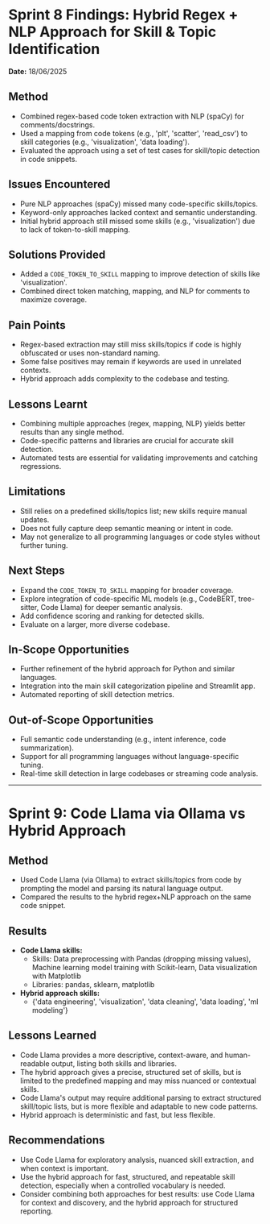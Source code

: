 # Sprint 8 Findings: Hybrid Regex + NLP Approach for Skill & Topic Identification

**Date:** 18/06/2025

## Method
- Combined regex-based code token extraction with NLP (spaCy) for comments/docstrings.
- Used a mapping from code tokens (e.g., 'plt', 'scatter', 'read_csv') to skill categories (e.g., 'visualization', 'data loading').
- Evaluated the approach using a set of test cases for skill/topic detection in code snippets.

## Issues Encountered
- Pure NLP approaches (spaCy) missed many code-specific skills/topics.
- Keyword-only approaches lacked context and semantic understanding.
- Initial hybrid approach still missed some skills (e.g., 'visualization') due to lack of token-to-skill mapping.

## Solutions Provided
- Added a `CODE_TOKEN_TO_SKILL` mapping to improve detection of skills like 'visualization'.
- Combined direct token matching, mapping, and NLP for comments to maximize coverage.

## Pain Points
- Regex-based extraction may still miss skills/topics if code is highly obfuscated or uses non-standard naming.
- Some false positives may remain if keywords are used in unrelated contexts.
- Hybrid approach adds complexity to the codebase and testing.

## Lessons Learnt
- Combining multiple approaches (regex, mapping, NLP) yields better results than any single method.
- Code-specific patterns and libraries are crucial for accurate skill detection.
- Automated tests are essential for validating improvements and catching regressions.

## Limitations
- Still relies on a predefined skills/topics list; new skills require manual updates.
- Does not fully capture deep semantic meaning or intent in code.
- May not generalize to all programming languages or code styles without further tuning.

## Next Steps
- Expand the `CODE_TOKEN_TO_SKILL` mapping for broader coverage.
- Explore integration of code-specific ML models (e.g., CodeBERT, tree-sitter, Code Llama) for deeper semantic analysis.
- Add confidence scoring and ranking for detected skills.
- Evaluate on a larger, more diverse codebase.

## In-Scope Opportunities
- Further refinement of the hybrid approach for Python and similar languages.
- Integration into the main skill categorization pipeline and Streamlit app.
- Automated reporting of skill detection metrics.

## Out-of-Scope Opportunities
- Full semantic code understanding (e.g., intent inference, code summarization).
- Support for all programming languages without language-specific tuning.
- Real-time skill detection in large codebases or streaming code analysis.

---

# Sprint 9: Code Llama via Ollama vs Hybrid Approach

## Method
- Used Code Llama (via Ollama) to extract skills/topics from code by prompting the model and parsing its natural language output.
- Compared the results to the hybrid regex+NLP approach on the same code snippet.

## Results
- **Code Llama skills:**
  - Skills: Data preprocessing with Pandas (dropping missing values), Machine learning model training with Scikit-learn, Data visualization with Matplotlib
  - Libraries: pandas, sklearn, matplotlib
- **Hybrid approach skills:**
  - {'data engineering', 'visualization', 'data cleaning', 'data loading', 'ml modeling'}

## Lessons Learned
- Code Llama provides a more descriptive, context-aware, and human-readable output, listing both skills and libraries.
- The hybrid approach gives a precise, structured set of skills, but is limited to the predefined mapping and may miss nuanced or contextual skills.
- Code Llama's output may require additional parsing to extract structured skill/topic lists, but is more flexible and adaptable to new code patterns.
- Hybrid approach is deterministic and fast, but less flexible.

## Recommendations
- Use Code Llama for exploratory analysis, nuanced skill extraction, and when context is important.
- Use the hybrid approach for fast, structured, and repeatable skill detection, especially when a controlled vocabulary is needed.
- Consider combining both approaches for best results: use Code Llama for context and discovery, and the hybrid approach for structured reporting. 